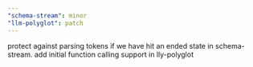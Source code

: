 ```yaml
---
"schema-stream": minor
"llm-polyglot": patch
---
```


protect against parsing tokens if we have hit an ended state in schema-stream.
add initial function calling support in lly-polyglot
